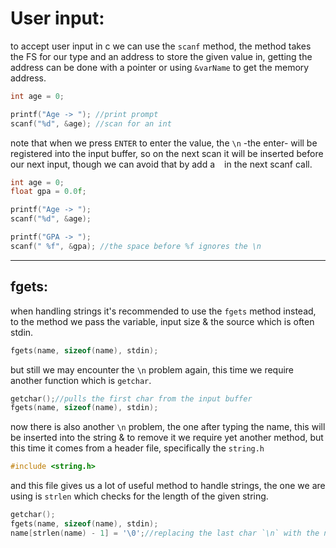 # User input:

to accept user input in c we can use the `scanf` method, the method takes the FS for our type and an address to store the given value in, getting the address can be done with a pointer or using `&varName` to get the memory address.

```c
int age = 0;

printf("Age -> "); //print prompt
scanf("%d", &age); //scan for an int
```

note that when we press `ENTER` to enter the value, the `\n` -the enter- will be registered into the input buffer, so on the next scan it will be inserted before our next input, though we can avoid that by add a ` ` in the next scanf call.

```c
int age = 0;
float gpa = 0.0f;

printf("Age -> ");
scanf("%d", &age);

printf("GPA -> ");
scanf(" %f", &gpa); //the space before %f ignores the \n
```

---

## fgets:

when handling strings it's recommended to use the `fgets` method instead, to the method we pass the variable, input size & the source which is often stdin.

```c
fgets(name, sizeof(name), stdin);
```

but still we may encounter the `\n` problem again, this time we require another function which is `getchar`.

```c
getchar();//pulls the first char from the input buffer
fgets(name, sizeof(name), stdin);
```

now there is also another `\n` problem, the one after typing the name, this will be inserted into the string & to remove it we require yet another method, but this time it comes from a header file, specifically the `string.h`

```c
#include <string.h>
```

and this file gives us a lot of useful method to handle strings, the one we are using is `strlen` which checks for the length of the given string.

```c
getchar();
fgets(name, sizeof(name), stdin);
name[strlen(name) - 1] = '\0';//replacing the last char `\n` with the null-terminator
```
